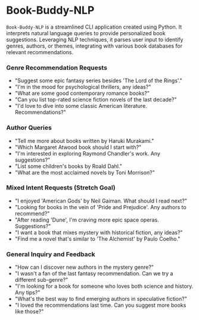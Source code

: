 # Book-Buddy-NLP

`Book-Buddy-NLP` is a streamlined CLI application created using Python. It interprets natural language queries to provide personalized book suggestions. Leveraging NLP techniques, it parses user input to identify genres, authors, or themes, integrating with various book databases for relevant recommendations.


### Genre Recommendation Requests
- "Suggest some epic fantasy series besides 'The Lord of the Rings'."
- "I'm in the mood for psychological thrillers, any ideas?"
- "What are some good contemporary romance books?"
- "Can you list top-rated science fiction novels of the last decade?"
- "I'd love to dive into some classic American literature. Recommendations?"

### Author Queries
- "Tell me more about books written by Haruki Murakami."
- "Which Margaret Atwood book should I start with?"
- "I'm interested in exploring Raymond Chandler's work. Any suggestions?"
- "List some children's books by Roald Dahl."
- "What are the most acclaimed novels by Toni Morrison?"

### Mixed Intent Requests (Stretch Goal)
- "I enjoyed 'American Gods' by Neil Gaiman. What should I read next?"
- "Looking for books in the vein of 'Pride and Prejudice'. Any authors to recommend?"
- "After reading 'Dune', I'm craving more epic space operas. Suggestions?"
- "I want a book that mixes mystery with historical fiction, any ideas?"
- "Find me a novel that's similar to 'The Alchemist' by Paulo Coelho."


### General Inquiry and Feedback 
- "How can I discover new authors in the mystery genre?"
- "I wasn't a fan of the last fantasy recommendation. Can we try a different sub-genre?"
- "I'm looking for a book for someone who loves both science and history. Any tips?"
- "What's the best way to find emerging authors in speculative fiction?"
- "I loved the recommendations last time. Can you suggest more books like those?"
